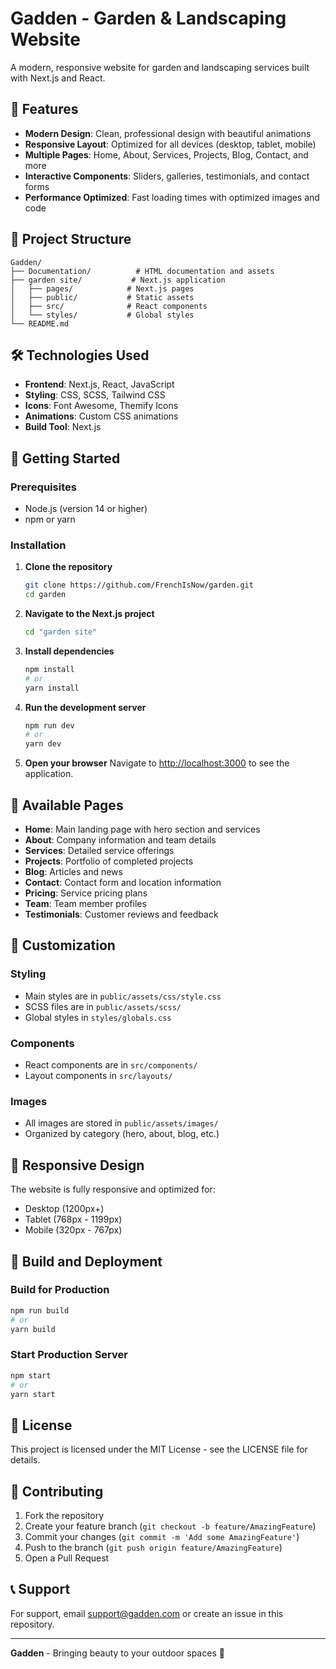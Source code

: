 # Gadden - Garden & Landscaping Website

A modern, responsive website for garden and landscaping services built with Next.js and React.

## 🚀 Features

- **Modern Design**: Clean, professional design with beautiful animations
- **Responsive Layout**: Optimized for all devices (desktop, tablet, mobile)
- **Multiple Pages**: Home, About, Services, Projects, Blog, Contact, and more
- **Interactive Components**: Sliders, galleries, testimonials, and contact forms
- **Performance Optimized**: Fast loading times with optimized images and code

## 📁 Project Structure

```
Gadden/
├── Documentation/          # HTML documentation and assets
├── garden site/           # Next.js application
│   ├── pages/            # Next.js pages
│   ├── public/           # Static assets
│   ├── src/              # React components
│   └── styles/           # Global styles
└── README.md
```

## 🛠️ Technologies Used

- **Frontend**: Next.js, React, JavaScript
- **Styling**: CSS, SCSS, Tailwind CSS
- **Icons**: Font Awesome, Themify Icons
- **Animations**: Custom CSS animations
- **Build Tool**: Next.js

## 🚀 Getting Started

### Prerequisites

- Node.js (version 14 or higher)
- npm or yarn

### Installation

1. **Clone the repository**
   ```bash
   git clone https://github.com/FrenchIsNow/garden.git
   cd garden
   ```

2. **Navigate to the Next.js project**
   ```bash
   cd "garden site"
   ```

3. **Install dependencies**
   ```bash
   npm install
   # or
   yarn install
   ```

4. **Run the development server**
   ```bash
   npm run dev
   # or
   yarn dev
   ```

5. **Open your browser**
   Navigate to [http://localhost:3000](http://localhost:3000) to see the application.

## 📄 Available Pages

- **Home**: Main landing page with hero section and services
- **About**: Company information and team details
- **Services**: Detailed service offerings
- **Projects**: Portfolio of completed projects
- **Blog**: Articles and news
- **Contact**: Contact form and location information
- **Pricing**: Service pricing plans
- **Team**: Team member profiles
- **Testimonials**: Customer reviews and feedback

## 🎨 Customization

### Styling
- Main styles are in `public/assets/css/style.css`
- SCSS files are in `public/assets/scss/`
- Global styles in `styles/globals.css`

### Components
- React components are in `src/components/`
- Layout components in `src/layouts/`

### Images
- All images are stored in `public/assets/images/`
- Organized by category (hero, about, blog, etc.)

## 📱 Responsive Design

The website is fully responsive and optimized for:
- Desktop (1200px+)
- Tablet (768px - 1199px)
- Mobile (320px - 767px)

## 🔧 Build and Deployment

### Build for Production
```bash
npm run build
# or
yarn build
```

### Start Production Server
```bash
npm start
# or
yarn start
```

## 📝 License

This project is licensed under the MIT License - see the LICENSE file for details.

## 🤝 Contributing

1. Fork the repository
2. Create your feature branch (`git checkout -b feature/AmazingFeature`)
3. Commit your changes (`git commit -m 'Add some AmazingFeature'`)
4. Push to the branch (`git push origin feature/AmazingFeature`)
5. Open a Pull Request

## 📞 Support

For support, email support@gadden.com or create an issue in this repository.

---

**Gadden** - Bringing beauty to your outdoor spaces 🌿 